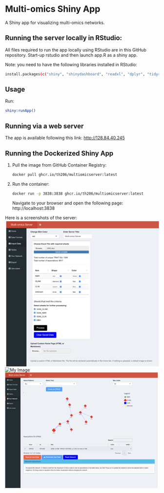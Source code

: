 # Multi-omics Shiny App
A Shiny app for visualizing multi-omics networks.

## Running the server locally in RStudio:
All files required to run the app locally using RStudio are in this GitHub repository. Start-up rstudio and then launch app.R as a shiny app.

Note: you need to have the following libraries installed in RStudio:

```bash
install.packages(c("shiny", "shinydashboard", "readxl", "dplyr", "tidyr", "visNetwork", "DT", "shinyWidgets", "igraph","rlang"))
```
## Usage
Run:
```bash
shiny:runApp()
```
## Running via a web server
The app is available following this link: http://128.84.40.245 

## Running the Dockerized Shiny App
1. Pull the image from GitHub Container Registry:
   ```bash
   docker pull ghcr.io/th206/multiomicserver:latest
   ```
2. Run the container:
   ```bash
   docker run -p 3838:3838 ghcr.io/th206/multiomicserver:latest
   ```
   Navigate to your browser and open the following page: http://localhost:3838

Here is a screenshots of the server:
![My Image](www/about2.jpg)
![My Image](www/about3.png)
![My Image](www/about.png)
